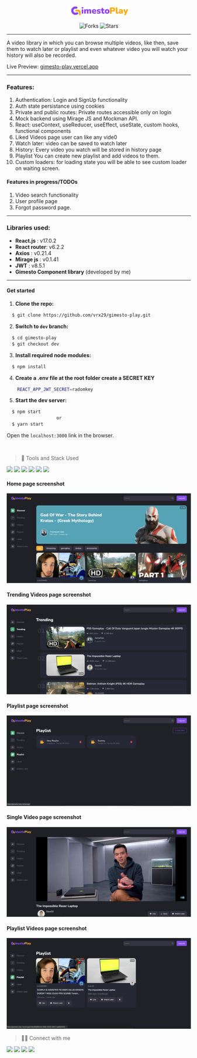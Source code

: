 <div align="center">

<img alt="Gimesto Play logo" src="src/assets/logo/logo.png" />

<br>

![Forks](https://img.shields.io/github/forks/vrx29/gimesto-play)
![Stars](https://img.shields.io/github/stars/vrx29/gimesto-play)

</div>
 
 ---

A video library in which you can browse multiple videos, like then, save them to watch later or playlist and even whatever video you will watch your history will also be recorded.

Live Preview: [gimesto-play.vercel.app](gimesto-play.vercel.app)

---

### Features:

1. Authentication: Login and SignUp functionality
2. Auth state persistance using cookies
3. Private and public routes: Private routes accessible only on login
4. Mock backend using Mirage JS and Mockman API.
5. React: useContext, useReducer, useEffect, useState, custom hooks, functional components
6. Liked Videos page user can like any vide0
7. Watch later: video can be saved to watch later
8. History: Every video you watch will be stored in history page
9. Playlist You can create new playlist and add videos to them.
10. Custom loaders: for loading state you will be able to see custom loader on waiting screen.


#### Features in progress/TODOs

1. Video search functionality
2. User profile page
3. Forgot password page.

---

### Libraries used:

- **React.js** : v17.0.2
- **React router**: v6.2.2
- **Axios** : v0.21.4
- **Mirage js** : v0.1.41
- **JWT** : v8.5.1
- **Gimesto Component library** (developed by me)

---

#### Get started

1. **Clone the repo:**

```bash
  $ git clone https://github.com/vrx29/gimesto-play.git
```

2. **Switch to `dev` branch:**

```bash
  $ cd gimesto-play
  $ git checkout dev
```

3. **Install required node modules:**

```bash
  $ npm install
```

4. **Create a .env file at the root folder create a SECRET KEY**

```bash
    REACT_APP_JWT_SECRET=radomkey
```

5. **Start the dev server:**

```bash
  $ npm start
                   or
  $ yarn start
```

Open the `localhost:3000` link in the browser.

</br>

> 🚀 Tools and Stack Used

<img src="https://img.shields.io/badge/React-20232A?style=for-the-badge&logo=react&logoColor=61DAFB" />
<img src="https://img.shields.io/badge/CSS3-1572B6?style=for-the-badge&logo=css3&logoColor=white" />
<img src="https://img.shields.io/badge/Visual_Studio_Code-4059ad?style=for-the-badge&logo=visual%20studio%20code&logoColor=white" />
<img src="https://img.shields.io/badge/Figma-ff0054?style=for-the-badge&logo=figma&logoColor=white" />
<img src="https://img.shields.io/badge/Vercel-000000?style=for-the-badge&logo=vercel&logoColor=white" />
<img src="https://img.shields.io/badge/Yarn-2C8EBB?style=for-the-badge&logo=yarn&logoColor=white" />

</br>

#### Home page screenshot

![Gimesto Play](/src/assets/readme/screen1.png)

#### Trending Videos page screenshot

![Gimesto Play](/src/assets/readme/screen2.png)

#### Playlist page screenshot

![Gimesto Play](/src/assets/readme/screen3.png)
#### Single Video page screenshot

![Gimesto Play](/src/assets/readme/screen4.png)
#### Playlist Videos page screenshot

![Gimesto Play 2](/src/assets/readme/screen5.png)


> 👨‍💻 Connect with me
> </br>

<a href="https://twitter.com/vrx29"><img src="https://img.shields.io/badge/Twitter-1DA1F2?style=for-the-badge&logo=twitter&logoColor=white"/></a>
<a href="https://github.com/vrx29/"><img src="https://img.shields.io/badge/GitHub-100000?style=for-the-badge&logo=github&logoColor=white"/></a>
<a href="https://www.linkedin.com/in/vrx29"><img src="https://img.shields.io/badge/LinkedIn-0077B5?style=for-the-badge&logo=linkedin&logoColor=white"/></a>
<a href="https://www.instagram.com/vrx29/"><img src="https://img.shields.io/badge/Instagram-E4405F?style=for-the-badge&logo=instagram&logoColor=white"/></a>
